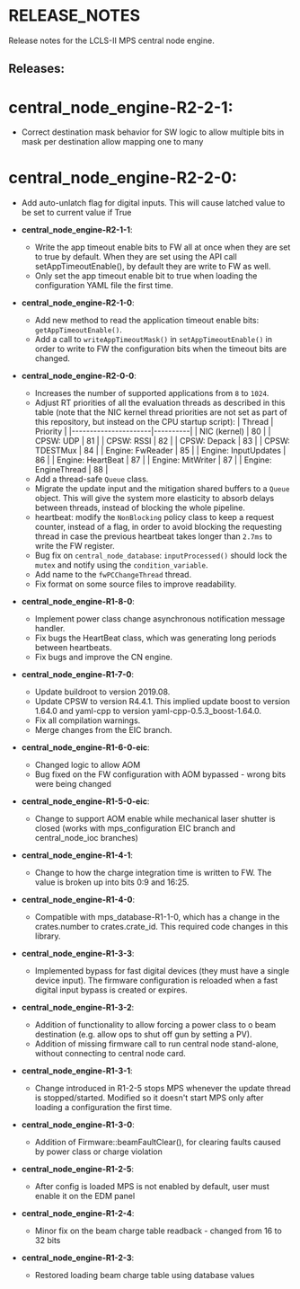 # RELEASE_NOTES

Release notes for the LCLS-II MPS central node engine.

## Releases:
# __central_node_engine-R2-2-1__:
  * Correct destination mask behavior for SW logic to allow multiple bits in mask per destination
      allow mapping one to many

# __central_node_engine-R2-2-0__:
  * Add auto-unlatch flag for digital inputs.  This will cause latched 
    value to be set to current value if True

* __central_node_engine-R2-1-1__:
  * Write the app timeout enable bits to FW all at once when they are
    set to true by default. When they are set using the API call
    setAppTimeoutEnable(), by default they are write to FW as well.
  * Only set the app timeout enable bit to true when loading the
    configuration YAML file the first time.

* __central_node_engine-R2-1-0__:
  * Add new method to read the application timeout enable bits:
    `getAppTimeoutEnable()`.
  * Add a call to `writeAppTimeoutMask()` in `setAppTimeoutEnable()` in order
    to write to FW the configuration bits when the timeout bits are changed.

* __central_node_engine-R2-0-0__:
  * Increases the number of supported applications from `8` to `1024`.
  * Adjust RT priorities of all the evaluation threads as described in this
    table (note that the NIC kernel thread priorities are not set as part of
    this repository, but instead on the CPU startup script):
    | Thread               | Priority |
    |----------------------|----------|
    | NIC (kernel)         |    80    |
    | CPSW: UDP            |    81    |
    | CPSW: RSSI           |    82    |
    | CPSW: Depack         |    83    |
    | CPSW: TDESTMux       |    84    |
    | Engine: FwReader     |    85    |
    | Engine: InputUpdates |    86    |
    | Engine: HeartBeat    |    87    |
    | Engine: MitWriter    |    87    |
    | Engine: EngineThread |    88    |
  * Add a thread-safe `Queue` class.
  * Migrate the update input and the mitigation shared buffers to a `Queue`
    object. This will give the system more elasticity to absorb delays between
    threads, instead of blocking the whole pipeline.
  * heartbeat: modify the `NonBlocking` policy class to keep a request counter,
    instead of a flag, in order to avoid blocking the requesting thread in case
    the previous heartbeat takes longer than `2.7ms` to write the FW register.
  * Bug fix on `central_node_database`: `inputProcessed()` should lock the
    `mutex` and notify using the `condition_variable`.
  * Add name to the `fwPCChangeThread` thread.
  * Fix format on some source files to improve readability.

* __central_node_engine-R1-8-0__:
  * Implement power class change asynchronous notification message
    handler.
  * Fix bugs the HeartBeat class, which was generating long periods
    between heartbeats.
  * Fix bugs and improve the CN engine.

* __central_node_engine-R1-7-0__:
  * Update buildroot to version 2019.08.
  * Update CPSW to version R4.4.1. This implied update boost to version
    1.64.0 and yaml-cpp to version yaml-cpp-0.5.3_boost-1.64.0.
  * Fix all compilation warnings.
  * Merge changes from the EIC branch.

* __central_node_engine-R1-6-0-eic__:
  * Changed logic to allow AOM
  * Bug fixed on the FW configuration with AOM bypassed - wrong
    bits were being changed

* __central_node_engine-R1-5-0-eic__:
  * Change to support AOM enable while mechanical laser shutter
    is closed (works with mps_configuration EIC branch and
    central_node_ioc branches)

* __central_node_engine-R1-4-1__:
  * Change to how the charge integration time is written to FW.
    The value is broken up into bits 0:9 and 16:25.

* __central_node_engine-R1-4-0__:
  * Compatible with mps_database-R1-1-0, which has a change in the
    crates.number to crates.crate_id. This required code changes
    in this library.

* __central_node_engine-R1-3-3__:
  * Implemented bypass for fast digital devices (they must have
    a single device input). The firmware configuration is reloaded
    when a fast digital input bypass is created or expires.

* __central_node_engine-R1-3-2__:
  * Addition of functionality to allow forcing a power class to
    o beam destination (e.g. allow ops to shut off gun by setting
    a PV).
  * Addition of missing firmware call to run central node stand-alone,
    without connecting to central node card.

* __central_node_engine-R1-3-1__:
  * Change introduced in R1-2-5 stops MPS whenever the update thread
    is stopped/started. Modified so it doesn't start MPS only after
    loading a configuration the first time.

* __central_node_engine-R1-3-0__:
  * Addition of Firmware::beamFaultClear(), for clearing
    faults caused by power class or charge violation

* __central_node_engine-R1-2-5__:
  * After config is loaded MPS is not enabled by default, user
    must enable it on the EDM panel

* __central_node_engine-R1-2-4__:
  * Minor fix on the beam charge table readback - changed from 16 to 32 bits

* __central_node_engine-R1-2-3__:
  * Restored loading beam charge table using database values
